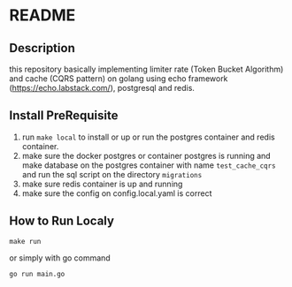 # README

## Description
this repository basically implementing limiter rate (Token Bucket Algorithm) and cache (CQRS pattern) 
on golang using echo framework (https://echo.labstack.com/), postgresql and redis.


## Install PreRequisite
1. run `make local` to install or up or run the postgres container and redis container.
1. make sure the docker postgres or container postgres is running and make database on the postgres container with name `test_cache_cqrs`
and run the sql script on the directory `migrations`
2. make sure redis container is up and running
3. make sure the config on config.local.yaml is correct

## How to Run Localy
```shell
make run
```
or simply with go command
```shell
go run main.go
```